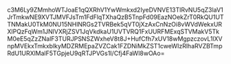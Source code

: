 c3M6Ly9ZMmhoWTJoaE1qQXRhV1YwWmkxd2IyeDVNVE13TlRvNU5qZ3laV1JrTmkwNE9XVTJMVFJsTm1FdFlqTXhaQzB5TnpFd09EazNOekZrT0RkQU1UTTNMakU0TkM0NU15NHlNRGs2TVRBek5qVT0jXzAxCnNzOi8vWVdWekxURXlPQzFqWm1JNlVXRjZSV1JqVkdkaU1UVTVRQ1FxUURFMExqSTVMakV5TkM0eE5qZzZNalF3TURJPSNSZWxheV8t8J+HufCfh7xUV18wMgpzczovL1lXVnpMVEkxTmkxblkyMDZRMEpaZVZCak1FZDNiMkZST1cweWIzRlhaRVZBTmpRdU1URXlMalF5TGpjeU9qRTJPVGs1I/Cfj4FaWl8wOAo=